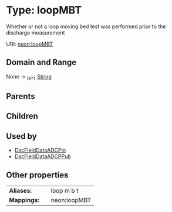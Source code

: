 
# Type: loopMBT


Whether or not a loop moving bed test was performed prior to the discharge measurement

URI: [neon:loopMBT](https://data.neonscience.org/loopMBT)


## Domain and Range

None ->  <sub>OPT</sub> [String](types/String.md)

## Parents


## Children


## Used by

 * [DscFieldDataADCPIn](DscFieldDataADCPIn.md)
 * [DscFieldDataADCPPub](DscFieldDataADCPPub.md)

## Other properties

|  |  |  |
| --- | --- | --- |
| **Aliases:** | | loop m b t |
| **Mappings:** | | neon:loopMBT |

